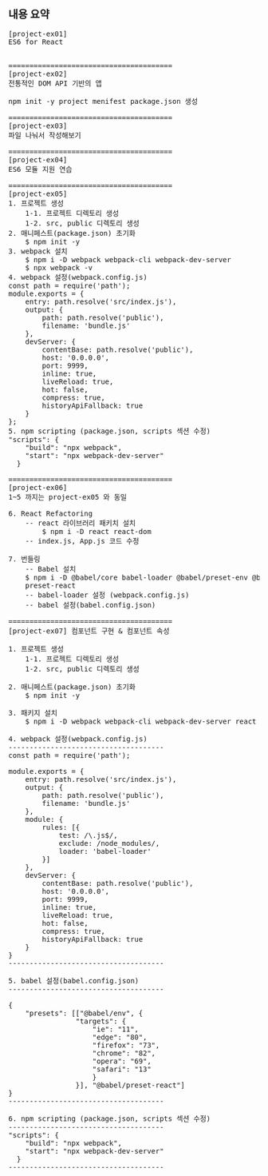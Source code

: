 ## 내용 요약
<pre>
[project-ex01]
ES6 for React


=======================================
[project-ex02]
전통적인 DOM API 기반의 앱

npm init -y project menifest package.json 생성

=======================================
[project-ex03]
파일 나눠서 작성해보기

=======================================
[project-ex04]
ES6 모듈 지원 연습

=======================================
[project-ex05]
1. 프로젝트 생성
    1-1. 프로젝트 디렉토리 생성
    1-2. src, public 디렉토리 생성
2. 매니페스트(package.json) 초기화
    $ npm init -y
3. webpack 설치
    $ npm i -D webpack webpack-cli webpack-dev-server
    $ npx webpack -v
4. webpack 설정(webpack.config.js)
const path = require('path');
module.exports = {
    entry: path.resolve('src/index.js'),
    output: {
        path: path.resolve('public'),
        filename: 'bundle.js'
    },
    devServer: {
        contentBase: path.resolve('public'),
        host: '0.0.0.0',
        port: 9999,
        inline: true,
        liveReload: true,
        hot: false,
        compress: true,
        historyApiFallback: true
    }
};
5. npm scripting (package.json, scripts 섹션 수정)
"scripts": {
    "build": "npx webpack",
    "start": "npx webpack-dev-server"
  }

=======================================
[project-ex06]
1~5 까지는 project-ex05 와 동일

6. React Refactoring
    -- react 라이브러리 패키치 설치
        $ npm i -D react react-dom
    -- index.js, App.js 코드 수정

7. 번들링
    -- Babel 설치
    $ npm i -D @babel/core babel-loader @babel/preset-env @babel/preset-react
    preset-react
    -- babel-loader 설정 (webpack.config.js)
    -- babel 설정(babel.config.json)

=======================================
[project-ex07] 컴포넌트 구현 & 컴포넌트 속성

1. 프로젝트 생성
    1-1. 프로젝트 디렉토리 생성
    1-2. src, public 디렉토리 생성

2. 매니페스트(package.json) 초기화
    $ npm init -y

3. 패키지 설치
    $ npm i -D webpack webpack-cli webpack-dev-server react react-dom @babel/core babel-loader @babel/preset-env @babel/preset-react
    
4. webpack 설정(webpack.config.js)
-------------------------------------
const path = require('path');

module.exports = {
    entry: path.resolve('src/index.js'),
    output: {
        path: path.resolve('public'),
        filename: 'bundle.js'
    },
    module: {
        rules: [{
            test: /\.js$/,
            exclude: /node_modules/,
            loader: 'babel-loader'
        }]
    },
    devServer: {
        contentBase: path.resolve('public'),
        host: '0.0.0.0',
        port: 9999,
        inline: true,
        liveReload: true,
        hot: false,
        compress: true,
        historyApiFallback: true
    }
}
-------------------------------------

5. babel 설정(babel.config.json)
-------------------------------------

{
    "presets": [["@babel/env", {
                "targets": {
                    "ie": "11",
                    "edge": "80",
                    "firefox": "73",
                    "chrome": "82",
                    "opera": "69",
                    "safari": "13"
                    }
                }], "@babel/preset-react"]
}
-------------------------------------

6. npm scripting (package.json, scripts 섹션 수정)
-------------------------------------
"scripts": {
    "build": "npx webpack",
    "start": "npx webpack-dev-server"
  }
-------------------------------------
<pre>